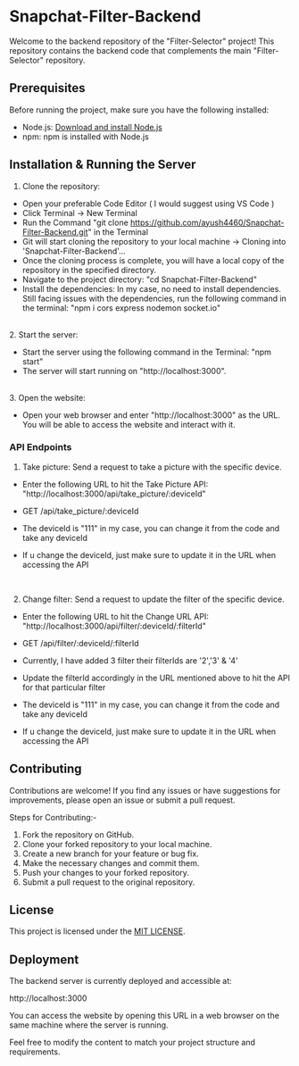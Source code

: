# Snapchat-Filter-Backend

Welcome to the backend repository of the "Filter-Selector" project! This repository contains the backend code that complements the main "Filter-Selector" repository.


## Prerequisites

Before running the project, make sure you have the following installed:

- Node.js: [Download and install Node.js](https://nodejs.org)
- npm: npm is installed with Node.js


## Installation & Running the Server

1. Clone the repository:

- Open your preferable Code Editor ( I would suggest using VS Code )
- Click Terminal -> New Terminal
- Run the Command "git clone https://github.com/ayush4460/Snapchat-Filter-Backend.git" in the Terminal
- Git will start cloning the repository to your local machine -> Cloning into 'Snapchat-Filter-Backend'...
- Once the cloning process is complete, you will have a local copy of the repository in the specified directory.
- Navigate to the project directory: "cd Snapchat-Filter-Backend"
- Install the dependencies: In my case, no need to install dependencies.
                            Still facing issues with the dependencies, run the following command in the terminal:
                            "npm i cors express nodemon socket.io"

<br>
2. Start the server:

- Start the server using the following command in the Terminal: "npm start"
- The server will start running on "http://localhost:3000".

<br>
3. Open the website:

 - Open your web browser and enter "http://localhost:3000" as the URL. You will be able to access the website and interact with it.



### API Endpoints

1) Take picture: Send a request to take a picture with the specific device.

- Enter the following URL to hit the Take Picture API: "http://localhost:3000/api/take_picture/:deviceId"
- GET /api/take_picture/:deviceId

- The deviceId is "111" in my case, you can change it from the code and take any deviceId
- If u change the deviceId, just make sure to update it in the URL when accessing the API

<br>

2) Change filter: Send a request to update the filter of the specific device.

- Enter the following URL to hit the Change URL API: "http://localhost:3000/api/filter/:deviceId/:filterId"
- GET /api/filter/:deviceId/:filterId

- Currently, I have added 3 filter their filterIds are '2','3' & '4'
- Update the filterId accordingly in the URL mentioned above to hit the API for that particular filter
- The deviceId is "111" in my case, you can change it from the code and take any deviceId
- If u change the deviceId, just make sure to update it in the URL when accessing the API

  
## Contributing

Contributions are welcome! If you find any issues or have suggestions for improvements, please open an issue or submit a pull request.
  
Steps for Contributing:-
1) Fork the repository on GitHub.
2) Clone your forked repository to your local machine.
3) Create a new branch for your feature or bug fix.
4) Make the necessary changes and commit them.
5) Push your changes to your forked repository.
6) Submit a pull request to the original repository.


## License

This project is licensed under the [MIT LICENSE](LICENSE).


## Deployment

The backend server is currently deployed and accessible at:

http://localhost:3000

You can access the website by opening this URL in a web browser on the same machine where the server is running.

Feel free to modify the content to match your project structure and requirements.
